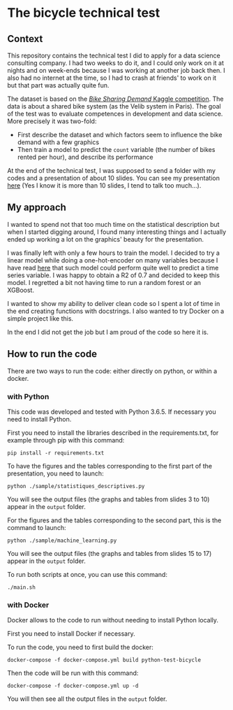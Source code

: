 # The bicycle technical test

## Context

This repository contains the technical test I did to apply for a data science consulting company. I had two weeks to do it, and I could only work on it at nights and on week-ends because I was working at another job back then. I also had no internet at the time, so I had to crash at friends' to work on it but that part was actually quite fun.

The dataset is based on the [_Bike Sharing Demand_ Kaggle competition](https://www.kaggle.com/c/bike-sharing-demand). The data is about a shared bike system (as the Velib system in Paris). The goal of the test was to evaluate competences in development and data science. More precisely it was two-fold:
* First describe the dataset and which factors seem to influence the bike demand with a few graphics
* Then train a model to predict the `count` variable (the number of bikes rented per hour), and describe its performance

At the end of the technical test, I was supposed to send a folder with my codes and a presentation of about 10 slides. You can see my presentation [here](https://github.com/heloisethero/bicyle_technical_test/blob/master/docs/bicycle_exercise_results.pdf) (Yes I know it is more than 10 slides, I tend to talk too much...).

## My approach

I wanted to spend not that too much time on the statistical description but when I started digging around, I found many interesting things and I actually ended up working a lot on the graphics' beauty for the presentation.

I was finally left with only a few hours to train the model. I decided to try a linear model while doing a one-hot-encoder on many variables because I have read [here](https://www.eyrolles.com/Informatique/Livre/data-science-fondamentaux-et-etudes-de-cas-9782212142433/) that such model could perform quite well to predict a time series variable. I was happy to obtain a R2 of 0.7 and decided to keep this model. I regretted a bit not having time to run a random forest or an XGBoost.

I wanted to show my ability to deliver clean code so I spent a lot of time in the end creating functions with docstrings. I also wanted to try Docker on a simple project like this.

In the end I did not get the job but I am proud of the code so here it is.

## How to run the code

There are two ways to run the code: either directly on python, or within a docker.

### with Python

This code was developed and tested with Python 3.6.5. If necessary you need to install Python.

First you need to install the libraries described in the requirements.txt, for example through pip with this command:
```
pip install -r requirements.txt
```

To have the figures and the tables corresponding to the first part of the presentation, you need to launch:
```
python ./sample/statistiques_descriptives.py
```
You will see the output files (the graphs and tables from slides 3 to 10) appear in the `output` folder.

For the figures and the tables corresponding to the second part, this is the command to launch:
```
python ./sample/machine_learning.py
```
You will see the output files (the graphs and tables from slides 15 to 17) appear in the `output` folder.

To run both scripts at once, you can use this command:
```
./main.sh
```

### with Docker

Docker allows to the code to run without needing to install Python locally.

First you need to install Docker if necessary.

To run the code, you need to first build the docker:
```
docker-compose -f docker-compose.yml build python-test-bicycle
```

Then the code will be run with this command:
```
docker-compose -f docker-compose.yml up -d
```
You will then see all the output files in the `output` folder.
